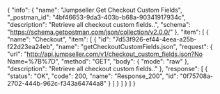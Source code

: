 {
  "info": {
    "name": "Jumpseller Get Checkout Custom Fields",
    "_postman_id": "4bf46653-9da3-403b-b68a-90341917934c",
    "description": "Retrieve all checkout custom fields..",
    "schema": "https://schema.getpostman.com/json/collection/v2.0.0/"
  },
  "item": [
    {
      "name": "Checkout",
      "item": [
        {
          "id": "7d53f926-ef44-4eea-a25b-f22d23ea24eb",
          "name": "getCheckoutCustomFields.json",
          "request": {
            "url": "http://api.jumpseller.com/v1/checkout_custom_fields.json?No Name=%7B%7D",
            "method": "GET",
            "body": {
              "mode": "raw"
            },
            "description": "Retrieve all checkout custom fields.."
          },
          "response": [
            {
              "status": "OK",
              "code": 200,
              "name": "Response_200",
              "id": "0f75708a-2702-444b-962c-f343a64744a8"
            }
          ]
        }
      ]
    }
  ]
}